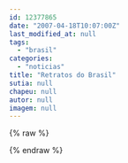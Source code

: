 ```yaml
---
id: 12377865
date: "2007-04-18T10:07:00Z"
last_modified_at: null
tags:
  - "brasil"
categories:
  - "noticias"
title: "Retratos do Brasil"
sutia: null
chapeu: null
autor: null
imagem: null
---
```

{% raw %}
<p> </p>
{% endraw %}